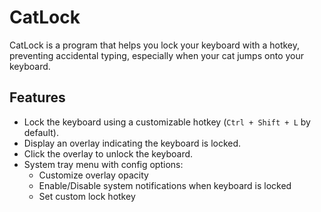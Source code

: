 # CatLock

CatLock is a program that helps you lock your keyboard with a hotkey, preventing accidental typing, especially when your cat jumps onto your keyboard.

## Features
- Lock the keyboard using a customizable hotkey (`Ctrl + Shift + L` by default).
- Display an overlay indicating the keyboard is locked.
- Click the overlay to unlock the keyboard.
- System tray menu with config options:
  - Customize overlay opacity
  - Enable/Disable system notifications when keyboard is locked
  - Set custom lock hotkey